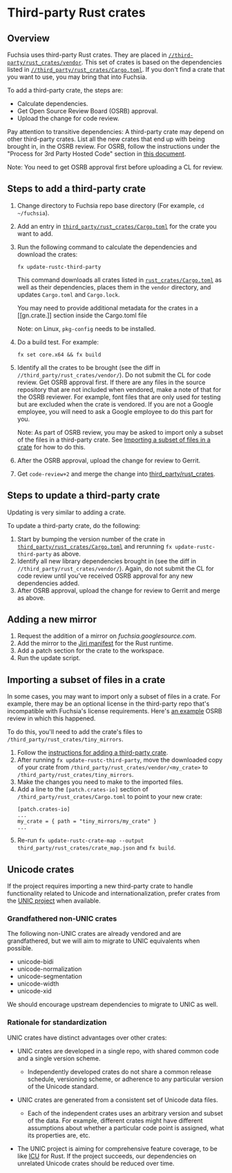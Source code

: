 # Third-party Rust crates

## Overview

Fuchsia uses third-party Rust crates. They are placed in
[`//third-party/rust_crates/vendor`][3p-vendor].
This set of crates is based on the dependencies listed in
[`//third_party/rust_crates/Cargo.toml`][3p-cargo-toml].
If you don't find a crate that you want to use, you may bring that into Fuchsia.

To add a third-party crate, the steps are:

-  Calculate dependencies.
-  Get Open Source Review Board (OSRB) approval.
-  Upload the change for code review.

Pay attention to transitive dependencies: A third-party crate may depend on
other third-party crates. List all the new crates that end up with being
brought in, in the OSRB review. For OSRB, follow the instructions under the
"Process for 3rd Party Hosted Code" section in [this document][osrb-process].

Note: You need to get OSRB approval first before uploading a CL for review.

## Steps to add a third-party crate

1. Change directory to Fuchsia repo base directory
   (For example, `cd ~/fuchsia`).
1. Add an entry in
   [`third_party/rust_crates/Cargo.toml`][3p-cargo-toml]
   for the crate you want to add.
1. Run the following command to calculate the dependencies and download the
   crates:

   ```
   fx update-rustc-third-party
   ```
   This command downloads all crates listed in
   [`rust_crates/Cargo.toml`][3p-cargo-toml] as well as their dependencies,
   places them in the `vendor` directory, and updates `Cargo.toml` and
   `Cargo.lock`.

   You may need to provide additional metadata for the crates in a [[gn.crate.<crate>]] section
   inside the Cargo.toml file

   Note: on Linux, `pkg-config` needs to be installed.


1. Do a build test. For example:

   ```
   fx set core.x64 && fx build
   ```
1. Identify all the crates to be brought
   (see the diff in `//third_party/rust_crates/vendor/`).
   Do not submit the CL for code review. Get OSRB approval first.
   If there are any files in the source repository that are not included when
   vendored, make a note of that for the OSRB reviewer. For example, font files
   that are only used for testing but are excluded when the crate is vendored.
   If you are not a Google employee, you will need to ask a Google employee to
   do this part for you.

   Note: As part of OSRB review, you may be asked to import only a subset
   of the files in a third-party crate. See [Importing a subset of files in a crate](#importing-a-subset-of-files-in-a-crate) for how to do this.

1. After the OSRB approval, upload the change for review to Gerrit.
1. Get `code-review+2` and merge the change into [third_party/rust_crates][3p-crates].



## Steps to update a third-party crate

Updating is very similar to adding a crate.

To update a third-party crate, do the following:

1. Start by bumping the version number of the crate in
   [`third_party/rust_crates/Cargo.toml`][3p-cargo-toml] and rerunning
   `fx update-rustc-third-party` as above.
1. Identify all new library dependencies brought in
   (see the diff in `//third_party/rust_crates/vendor/`).
   Again, do not submit the CL for code review until you've received OSRB
   approval for any new dependencies added.
1. After OSRB approval, upload the change for review to Gerrit and merge as
   above.

## Adding a new mirror

1. Request the addition of a mirror on *fuchsia.googlesource.com*.
1. Add the mirror to the [Jiri manifest][jiri-manifest] for the Rust runtime.
1. Add a patch section for the crate to the workspace.
1. Run the update script.

[3p-crates]: /third_party/rust_crates/
[3p-cargo-toml]: /third_party/rust_crates/Cargo.toml
[3p-vendor]: /third_party/rust_crates/vendor
[osrb-process]: https://docs.google.com/document/d/1X3eNvc4keQxOpbkGUiyYBMtr3ueEnVQCPW61FT96o_E/edit#heading=h.7mb7m2qs89th
[jiri-manifest]: https://fuchsia.googlesource.com/manifest/+/master/runtimes/rust "Jiri manifest"

## Importing a subset of files in a crate

In some cases, you may want to import only a subset of files in a crate. For example, there may be an optional license in the
third-party repo that's incompatible with Fuchsia's license requirements. Here's [an example](https://fuchsia-review.googlesource.com/c/fuchsia/+/369174) OSRB review in which this happened.

To do this, you'll need to add the crate's files to `/third_party/rust_crates/tiny_mirrors`. 

1. Follow the [instructions for adding a third-party crate](#steps-to-add-a-third-party-crate).
1. After running `fx update-rustc-third-party`, move the downloaded copy of your crate from `/third_party/rust_crates/vendor/<my_crate>` to `/third_party/rust_crates/tiny_mirrors`.
1. Make the changes you need to make to the imported files.
1. Add a line to the `[patch.crates-io]` section of `/third_party/rust_crates/Cargo.toml` to point to your new crate:
   ```
   [patch.crates-io]
   ...
   my_crate = { path = "tiny_mirrors/my_crate" }
   ...
   ```
1. Re-run `fx update-rustc-crate-map --output third_party/rust_crates/crate_map.json` and `fx build`.

## Unicode crates

If the project requires importing a new third-party crate to handle
functionality related to Unicode and internationalization, prefer crates from
the [UNIC project](https://crates.io/crates/unic) when available.

### Grandfathered non-UNIC crates

The following non-UNIC crates are already vendored and are grandfathered, but we
will aim to migrate to UNIC equivalents when possible.

* unicode-bidi
* unicode-normalization
* unicode-segmentation
* unicode-width
* unicode-xid

We should encourage upstream dependencies to migrate to UNIC as well.

### Rationale for standardization

UNIC crates have distinct advantages over other crates:

* UNIC crates are developed in a single repo, with shared common code and a
  single version scheme.

  * Independently developed crates do not share a common release schedule,
    versioning scheme, or adherence to any particular version of the Unicode
    standard.

* UNIC crates are generated from a consistent set of Unicode data files.

  * Each of the independent crates uses an arbitrary version and subset of
    the data. For example, different crates might have different assumptions
    about whether a particular code point is assigned, what its properties
    are, etc.

* The UNIC project is aiming for comprehensive feature coverage, to be like
  [ICU](http://site.icu-project.org/) for Rust. If the project succeeds, our
  dependencies on unrelated Unicode crates should be reduced over time.

